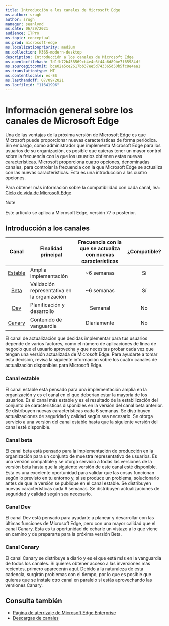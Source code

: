 ```yaml
---
title: Introducción a los canales de Microsoft Edge
ms.author: srugh
author: srugh
manager: seanlynd
ms.date: 06/29/2021
audience: ITPro
ms.topic: conceptual
ms.prod: microsoft-edge
ms.localizationpriority: medium
ms.collection: M365-modern-desktop
description: Introducción a los canales de Microsoft Edge
ms.openlocfilehash: 7d1fb72b458569cb4e4c6f44a6d89be7f65984df
ms.sourcegitcommit: bce02a5ce2617bb37ee5d743365d50b5fc8e4aa1
ms.translationtype: MT
ms.contentlocale: es-ES
ms.lasthandoff: 07/09/2021
ms.locfileid: "11641996"
---
```

# <a name="overview-of-the-microsoft-edge-channels"></a>Información general sobre los canales de Microsoft Edge

Una de las ventajas de la próxima versión de Microsoft Edge es que Microsoft puede proporcionar nuevas características de forma periódica. Sin embargo, como administrador que implementa Microsoft Edge para los usuarios de su organización, es posible que quieras tener un mayor control sobre la frecuencia con la que los usuarios obtienen estas nuevas características. Microsoft proporciona cuatro opciones, denominadas canales, para controlar la frecuencia con la que Microsoft Edge se actualiza con las nuevas características. Esta es una introducción a las cuatro opciones.

Para obtener más información sobre la compatibilidad con cada canal, lea: [Ciclo de vida de Microsoft Edge](/deployedge/microsoft-edge-support-lifecycle)
  
> [!NOTE]
> Este artículo se aplica a Microsoft Edge, versión 77 o posterior.

## <a name="channel-overview"></a>Introducción a los canales

|Canal|Finalidad principal|Frecuencia con la que se actualiza con nuevas características|¿Compatible?|
|:---:|---|:---:|:---:|
|[Estable](#stable-channel)|Amplia implementación|~6 semanas|Sí|
|[Beta](#beta-channel)|Validación representativa en la organización|~6 semanas|Sí|
|[Dev](#dev-channel)|Planificación y desarrollo|Semanal|No|
|[Canary](#canary-channel)|Contenido de vanguardia|Diariamente|No|

El canal de actualización que decidas implementar para tus usuarios depende de varios factores, como el número de aplicaciones de línea de negocio que el usuario aprovecha y que necesitas probar cada vez que tengan una versión actualizada de Microsoft Edge. Para ayudarte a tomar esta decisión, revisa la siguiente información sobre los cuatro canales de actualización disponibles para Microsoft Edge.

### <a name="stable-channel"></a>Canal estable

El canal estable está pensado para una implementación amplia en la organización y es el canal en el que deberían estar la mayoría de los usuarios. Es el canal más estable y es el resultado de la estabilización del conjunto de características disponibles en la versión del canal beta anterior. Se distribuyen nuevas características cada 6 semanas. Se distribuyen actualizaciones de seguridad y calidad según sea necesario. Se otorga servicio a una versión del canal estable hasta que la siguiente versión del canal esté disponible.

### <a name="beta-channel"></a>Canal beta

El canal beta está pensado para la implementación de producción en la organización para un conjunto de muestra representativo de usuarios. Es una versión compatible y se otorga servicio a todas las versiones de la versión beta hasta que la siguiente versión de este canal esté disponible. Esta es una excelente oportunidad para validar que las cosas funcionan según lo previsto en tu entorno y, si se produce un problema, solucionarlo antes de que la versión se publique en el canal estable. Se distribuyen nuevas características cada 6 semanas. Se distribuyen actualizaciones de seguridad y calidad según sea necesario.

### <a name="dev-channel"></a>Canal Dev

El canal Dev está pensado para ayudarte a planear y desarrollar con las últimas funciones de Microsoft Edge, pero con una mayor calidad que el canal Canary. Esta es tu oportunidad de echarle un vistazo a lo que viene en camino y de prepararte para la próxima versión Beta.

### <a name="canary-channel"></a>Canal Canary

El canal Canary se distribuye a diario y es el que está más en la vanguardia de todos los canales. Si quieres obtener acceso a las inversiones más recientes, primero aparecerán aquí. Debido a la naturaleza de esta cadencia, surgirán problemas con el tiempo, por lo que es posible que quieras que se instale otro canal en paralelo si estás aprovechando las versiones Canary.

## <a name="see-also"></a>Consulta también

- [Página de aterrizaje de Microsoft Edge Enterprise](https://aka.ms/EdgeEnterprise)
- [Descargas de canales](https://aka.ms/EdgeEnterprise)
